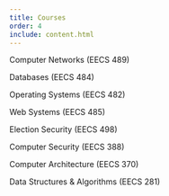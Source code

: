 ```yaml
---
title: Courses
order: 4
include: content.html
---
```


Computer Networks (EECS 489)

Databases (EECS 484)

Operating Systems (EECS 482)

Web Systems (EECS 485)

Election Security (EECS 498)

Computer Security (EECS 388)

Computer Architecture (EECS 370)

Data Structures & Algorithms (EECS 281)
